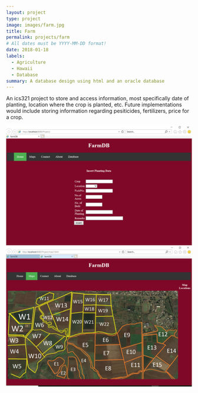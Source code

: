 ```yaml
---
layout: project
type: project
image: images/farm.jpg
title: Farm
permalink: projects/farm
# All dates must be YYYY-MM-DD format!
date: 2018-01-18
labels:
  - Agriculture
  - Hawaii
  - Database
summary: A database design using html and an oracle database
---
```


An ics321 project to store and access information, most specifically date of planting, location where the crop is planted, etc.
Future implementations would include storing information regarding pesiticides, fertilizers, price for a crop.

<center>
  <div class="ui medium rounded images">
<img class="ui image" src="../images/ics321home.png">
 <img class="ui image" src="../images/ics321map.png">
  </div>
</center>
